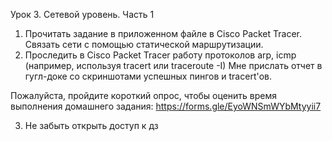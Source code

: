 Урок 3. Сетевой уровень. Часть 1

1. Прочитать задание в приложенном файле в Cisco Packet Tracer. Связать сети с помощью статической маршрутизации.
2. Проследить в Cisco Packet Tracer работу протоколов arp, icmp (например, используя tracert или traceroute -I)
Мне прислать отчет в гугл-доке со скриншотами успешных пингов и tracert'ов.

Пожалуйста, пройдите короткий опрос, чтобы оценить время выполнения домашнего задания: https://forms.gle/EyoWNSmWYbMtyyii7

3. Не забыть открыть доступ к дз